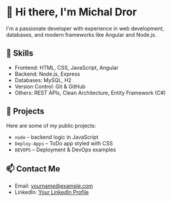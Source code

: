# 👋 Hi there, I'm Michal Dror

I'm a passionate developer with experience in web development, databases, and modern frameworks like Angular and Node.js.

## 💼 Skills

- Frontend: HTML, CSS, JavaScript, Angular
- Backend: Node.js, Express
- Databases: MySQL, H2
- Version Control: Git & GitHub
- Others: REST APIs, Clean Architecture, Entity Framework (C#)

## 📂 Projects

Here are some of my public projects:
- `node` – backend logic in JavaScript
- `Deploy-Apps` – ToDo app styled with CSS
- `DEVOPS` – Deployment & DevOps examples

## 📫 Contact Me

- Email: yourname@example.com
- LinkedIn: [Your LinkedIn Profile](https://www.linkedin.com)
